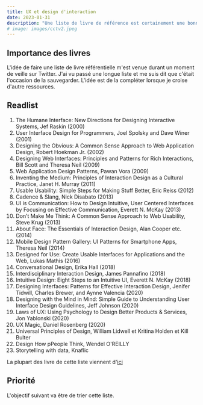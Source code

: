 ```yaml
---
title: UX et design d'interaction
date: 2023-01-31
description: "Une liste de livre de référence est certainement une bonne chose à avoir. Tirée de plusieurs ressources, l'objectif est de la faire évoluer."
# image: images/cctv2.jpeg
---
```


## Importance des livres

L'idée de faire une liste de livre référentielle m'est venue durant un moment de veille sur Twitter. J'ai vu passé une longue liste et me suis dit que c'était l'occasion de la sauvegarder. L'idée est de la compléter lorsque je croise d'autre ressources.

## Readlist


1. The Humane Interface: New Directions for Designing Interactive Systems, Jef Raskin (2000)
2. User Interface Design for Programmers, Joel Spolsky and Dave Winer (2001)
3. Designing the Obvious: A Common Sense Approach to Web Application Design, Robert Hoekman Jr. (2002)
4. Designing Web Interfaces: Principles and Patterns for Rich Interactions, Bill Scott and Theresa Neil (2009)
5. Web Application Design Patterns, Pawan Vora (2009)
6. Inventing the Medium: Principles of Interaction Design as a Cultural Practice, Janet H. Murray (2011)
7. Usable Usability: Simple Steps for Making Stuff Better, Eric Reiss (2012)
8. Cadence & Slang, Nick Disabato (2013)
9. UI is Communication: How to Design Intuitive, User Centered Interfaces by Focusing on Effective Communication, Everett N. McKay (2013)
10. Don’t Make Me Think: A Common Sense Approach to Web Usability, Steve Krug (2013)
11. About Face: The Essentials of Interaction Design, Alan Cooper etc. (2014)
12. Mobile Design Pattern Gallery: UI Patterns for Smartphone Apps, Theresa Neil (2014)
13. Designed for Use: Create Usable Interfaces for Applications and the Web, Lukas Mathis (2016)
14. Conversational Design, Erika Hall (2018)
15. Interdisciplinary Interaction Design, James Pannafino (2018)
16. Intuitive Design: Eight Steps to an Intuitive UI, Everett N. McKay (2018)
17. Designing Interfaces: Patterns for Effective Interaction Design, Jenifer Tidwill, Charles Brewer, and Aynne Valencia (2020)
18. Designing with the Mind in Mind: Simple Guide to Understanding User Interface Design Guidelines, Jeff Johnson (2020)
19. Laws of UX: Using Psychology to Design Better Products & Services, Jon Yablonski (2020)
20. UX Magic, Daniel Rosenberg (2020)
21. Universal Principles of Design, William Lidwell et Kritina Holden et Kill Bulter
22. Design How pPeople Think, Wendel O'REILLY
23. Storytelling with data, Knaflic

La plupart des livre de cette liste viennent d'[ici](https://anthonyhobday.com/blog/20221230.html)

## Priorité
L'objectif suivant va être de trier cette liste. 
